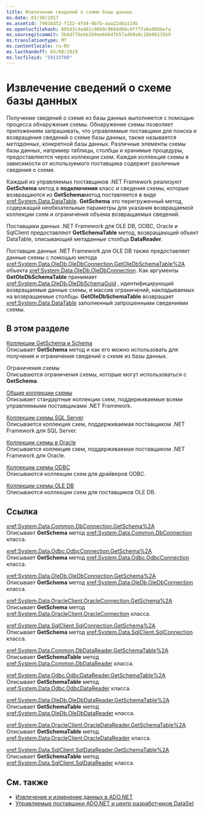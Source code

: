 ```yaml
---
title: Извлечение сведений о схеме базы данных
ms.date: 03/30/2017
ms.assetid: 79038d52-f122-4fd4-9bfb-aaa22d6a114b
ms.openlocfilehash: 885d3c9ad61c9099c960ddb0c0f77fa8a98dbefa
ms.sourcegitcommit: 5b6d778ebb269ee6684fb57ad69a8c28b06235b9
ms.translationtype: MT
ms.contentlocale: ru-RU
ms.lasthandoff: 04/08/2019
ms.locfileid: "59133709"
---
```

# <a name="retrieving-database-schema-information"></a>Извлечение сведений о схеме базы данных
Получение сведений о схеме из базы данных выполняется с помощью процесса обнаружения схемы. Обнаружение схемы позволяет приложениям запрашивать, что управляемые поставщики для поиска и возвращения сведений о схеме базы данных, также называется *метаданных*, конкретной базы данных. Различные элементы схемы базы данных, например таблицы, столбцы и хранимые процедуры, предоставляются через коллекции схем. Каждая коллекция схемы в зависимости от используемого поставщика содержит различные сведения о схеме.  
  
 Каждый из управляемых поставщиков .NET Framework реализуют **GetSchema** метод в **подключения** класс и сведения схемы, которые возвращаются из **GetSchema**метод поставляется в виде <xref:System.Data.DataTable>. **GetSchema** это перегруженный метод, содержащий необязательные параметры для указания возвращаемой коллекции схем и ограничения объема возвращаемых сведений.  
  
 Поставщики данных .NET Framework для OLE DB, ODBC, Oracle и SqlClient предоставляют **GetSchemaTable** метод, возвращающий объект DataTable, описывающий метаданные столбца **DataReader**.  
  
 Поставщик данных .NET Framework для OLE DB также предоставляет данные схемы с помощью метода <xref:System.Data.OleDb.OleDbConnection.GetOleDbSchemaTable%2A> объекта <xref:System.Data.OleDb.OleDbConnection>. Как аргументы **GetOleDbSchemaTable** принимает <xref:System.Data.OleDb.OleDbSchemaGuid> , идентифицирующий возвращаемые данные схемы, и массив ограничений, накладываемых на возвращаемые столбцы. **GetOleDbSchemaTable** возвращает <xref:System.Data.DataTable> заполненный запрошенными сведениями схемы.  
  
## <a name="in-this-section"></a>В этом разделе  
 [Коллекции GetSchema и Schema](../../../../docs/framework/data/adonet/getschema-and-schema-collections.md)  
 Описывает **GetSchema** метод и как его можно использовать для получения и ограничения сведений о схеме из базы данных.  
  
 Ограничения схемы  
 Описываются ограничения схемы, которые могут использоваться с **GetSchema**.  
  
 [Общие коллекции схемы](../../../../docs/framework/data/adonet/common-schema-collections.md)  
 Описывает стандартные коллекции схем, поддерживаемые всеми управляемыми поставщиками .NET Framework.  
  
 [Коллекции схемы SQL Server](../../../../docs/framework/data/adonet/sql-server-schema-collections.md)  
 Описывается коллекция схем, поддерживаемая поставщиком .NET Framework для SQL Server.  
  
 [Коллекции схемы в Oracle](../../../../docs/framework/data/adonet/oracle-schema-collections.md)  
 Описывается коллекция схем, поддерживаемая поставщиком .NET Framework для Oracle.  
  
 [Коллекции схемы ODBC](../../../../docs/framework/data/adonet/odbc-schema-collections.md)  
 Описываются коллекции схем для драйверов ODBC.  
  
 [Коллекции схемы OLE DB](../../../../docs/framework/data/adonet/ole-db-schema-collections.md)  
 Описываются коллекции схем для поставщиков OLE DB.  
  
## <a name="reference"></a>Ссылка  
 <xref:System.Data.Common.DbConnection.GetSchema%2A>  
 Описывает **GetSchema** метод <xref:System.Data.Common.DbConnection> класса.  
  
 <xref:System.Data.Odbc.OdbcConnection.GetSchema%2A>  
 Описывает **GetSchema** метод <xref:System.Data.Odbc.OdbcConnection> класса.  
  
 <xref:System.Data.OleDb.OleDbConnection.GetSchema%2A>  
 Описывает **GetSchema** метод <xref:System.Data.OleDb.OleDbConnection> класса.  
  
 <xref:System.Data.OracleClient.OracleConnection.GetSchema%2A>  
 Описывает **GetSchema** метод <xref:System.Data.OracleClient.OracleConnection> класса.  
  
 <xref:System.Data.SqlClient.SqlConnection.GetSchema%2A>  
 Описывает **GetSchema** метод <xref:System.Data.SqlClient.SqlConnection> класса.  
  
 <xref:System.Data.Common.DbDataReader.GetSchemaTable%2A>  
 Описывает **GetSchemaTable** метод <xref:System.Data.Common.DbDataReader> класса.  
  
 <xref:System.Data.Odbc.OdbcDataReader.GetSchemaTable%2A>  
 Описывает **GetSchemaTable** метод <xref:System.Data.Odbc.OdbcDataReader> класса.  
  
 <xref:System.Data.OleDb.OleDbDataReader.GetSchemaTable%2A>  
 Описывает **GetSchemaTable** метод <xref:System.Data.OleDb.OleDbDataReader> класса.  
  
 <xref:System.Data.OracleClient.OracleDataReader.GetSchemaTable%2A>  
 Описывает **GetSchemaTable** метод <xref:System.Data.OracleClient.OracleDataReader> класса.  
  
 <xref:System.Data.SqlClient.SqlDataReader.GetSchemaTable%2A>  
 Описывает **GetSchemaTable** метод <xref:System.Data.SqlClient.SqlDataReader> класса.  
  
## <a name="see-also"></a>См. также

- [Извлечение и изменение данных в ADO.NET](../../../../docs/framework/data/adonet/retrieving-and-modifying-data.md)
- [Управляемые поставщики ADO.NET и центр разработчиков DataSet](https://go.microsoft.com/fwlink/?LinkId=217917)
